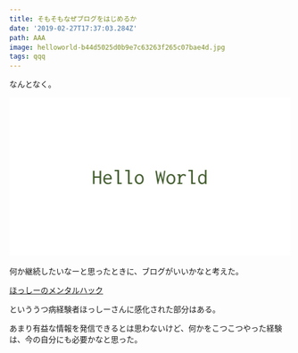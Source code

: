 ```yaml
---
title: そもそもなぜブログをはじめるか
date: '2019-02-27T17:37:03.284Z'
path: AAA
image: helloworld-b44d5025d0b9e7c63263f265c07bae4d.jpg
tags: qqq
---
```

なんとなく。

![やあ世界！の画像](./helloworld.jpg)

何か継続したいなーと思ったときに、ブログがいいかなと考えた。

[ほっしーのメンタルハック](https://hr-diary.com/)

といううつ病経験者ほっしーさんに感化された部分はある。

あまり有益な情報を発信できるとは思わないけど、何かをこつこつやった経験は、今の自分にも必要かなと思った。
